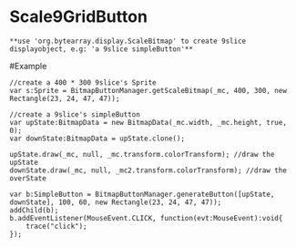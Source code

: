 Scale9GridButton
=================

	**use 'org.bytearray.display.ScaleBitmap' to create 9slice displayobject, e.g: 'a 9slice simpleButton'**

#Example

    //create a 400 * 300 9slice's Sprite
    var s:Sprite = BitmapButtonManager.getScaleBitmap(_mc, 400, 300, new Rectangle(23, 24, 47, 47));
    
    //create a 9slice's simpleButton
	var upState:BitmapData = new BitmapData(_mc.width, _mc.height, true, 0);
	var downState:BitmapData = upState.clone();

	upState.draw(_mc, null, _mc.transform.colorTransform); //draw the upState
	downState.draw(_mc, null, _mc2.transform.colorTransform); //draw the overState

	var b:SimpleButton = BitmapButtonManager.generateButton([upState, downState], 100, 60, new Rectangle(23, 24, 47, 47));
	addChild(b);
	b.addEventListener(MouseEvent.CLICK, function(evt:MouseEvent):void{
		trace("click");
	});